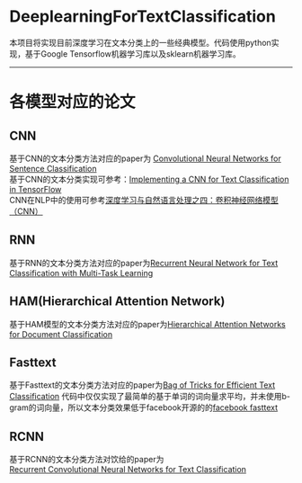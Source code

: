 # DeeplearningForTextClassification
  
  本项目将实现目前深度学习在文本分类上的一些经典模型。代码使用python实现，基于Google Tensorflow机器学习库以及sklearn机器学习库。
  
---
# 各模型对应的论文
## CNN  
基于CNN的文本分类方法对应的paper为 [Convolutional Neural Networks for Sentence Classification](https://arxiv.org/abs/1408.5882)  
基于CNN的文本分类实现可参考：[Implementing a CNN for Text Classification in TensorFlow](http://www.wildml.com/2015/12/implementing-a-cnn-for-text-classification-in-tensorflow/)  
CNN在NLP中的使用可参考[深度学习与自然语言处理之四：卷积神经网络模型（CNN）](http://blog.csdn.net/malefactor/article/details/50519566)  

## RNN
基于RNN的文本分类方法对应的paper为[Recurrent Neural Network for Text Classification with Multi-Task Learning](https://www.ijcai.org/Proceedings/16/Papers/408.pdf)  

## HAM(Hierarchical Attention Network)
基于HAM模型的文本分类方法对应的paper为[Hierarchical Attention Networks for Document Classification](https://www.cs.cmu.edu/~diyiy/docs/naacl16.pdf)  

## Fasttext
基于Fasttext的文本分类方法对应的paper为[Bag of Tricks for Efficient Text Classification](https://arxiv.org/abs/1607.01759) 
代码中仅仅实现了最简单的基于单词的词向量求平均，并未使用b-gram的词向量，所以文本分类效果低于facebook开源的的[facebook fasttext](https://github.com/facebookresearch/fastText)  

## RCNN
基于RCNN的文本分类方法对饮给的paper为[Recurrent Convolutional Neural Networks for Text Classification](https://www.aaai.org/ocs/index.php/AAAI/AAAI15/paper/view/9745/9552)
